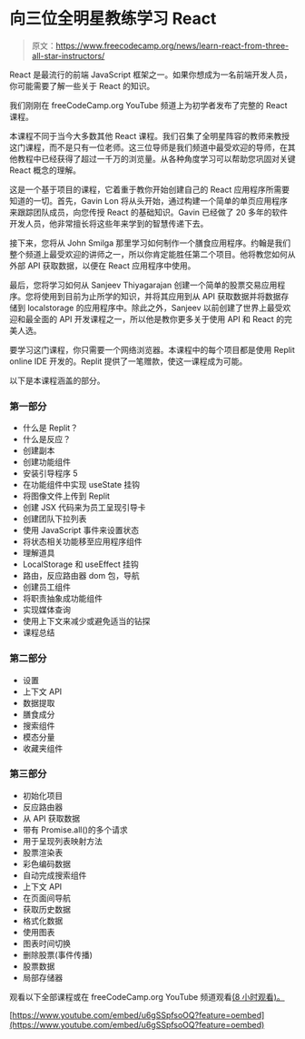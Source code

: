 # 向三位全明星教练学习 React

> 原文：<https://www.freecodecamp.org/news/learn-react-from-three-all-star-instructors/>

React 是最流行的前端 JavaScript 框架之一。如果你想成为一名前端开发人员，你可能需要了解一些关于 React 的知识。

我们刚刚在 freeCodeCamp.org YouTube 频道上为初学者发布了完整的 React 课程。

本课程不同于当今大多数其他 React 课程。我们召集了全明星阵容的教师来教授这门课程，而不是只有一位老师。这三位导师是我们频道中最受欢迎的导师，在其他教程中已经获得了超过一千万的浏览量。从各种角度学习可以帮助您巩固对关键 React 概念的理解。

这是一个基于项目的课程，它着重于教你开始创建自己的 React 应用程序所需要知道的一切。首先，Gavin Lon 将从头开始，通过构建一个简单的单页应用程序来跟踪团队成员，向您传授 React 的基础知识。Gavin 已经做了 20 多年的软件开发人员，他非常擅长将这些年来学到的智慧传递下去。

接下来，您将从 John Smilga 那里学习如何制作一个膳食应用程序。约翰是我们整个频道上最受欢迎的讲师之一，所以你肯定能胜任第二个项目。他将教您如何从外部 API 获取数据，以便在 React 应用程序中使用。

最后，您将学习如何从 Sanjeev Thiyagarajan 创建一个简单的股票交易应用程序。您将使用到目前为止所学的知识，并将其应用到从 API 获取数据并将数据存储到 localstorage 的应用程序中。除此之外，Sanjeev 以前创建了世界上最受欢迎和最全面的 API 开发课程之一，所以他是教你更多关于使用 API 和 React 的完美人选。

要学习这门课程，你只需要一个网络浏览器。本课程中的每个项目都是使用 Replit online IDE 开发的。Replit 提供了一笔赠款，使这一课程成为可能。

以下是本课程涵盖的部分。

### 第一部分

*   什么是 Replit？
*   什么是反应？
*   创建副本
*   创建功能组件
*   安装引导程序 5
*   在功能组件中实现 useState 挂钩
*   将图像文件上传到 Replit
*   创建 JSX 代码来为员工呈现引导卡
*   创建团队下拉列表
*   使用 JavaScript 事件来设置状态
*   将状态相关功能移至应用程序组件
*   理解道具
*   LocalStorage 和 useEffect 挂钩
*   路由，反应路由器 dom 包，导航
*   创建员工组件
*   将职责抽象成功能组件
*   实现媒体查询
*   使用上下文来减少或避免适当的钻探
*   课程总结

### 第二部分

*   设置
*   上下文 API
*   数据提取
*   膳食成分
*   搜索组件
*   模态分量
*   收藏夹组件

### 第三部分

*   初始化项目
*   反应路由器
*   从 API 获取数据
*   带有 Promise.all()的多个请求
*   用于呈现列表映射方法
*   股票渲染表
*   彩色编码数据
*   自动完成搜索组件
*   上下文 API
*   在页面间导航
*   获取历史数据
*   格式化数据
*   使用图表
*   图表时间切换
*   删除股票(事件传播)
*   股票数据
*   局部存储器

观看以下全部课程或在 freeCodeCamp.org YouTube 频道观看[(8 小时观看)。](https://youtu.be/u6gSSpfsoOQ)

[https://www.youtube.com/embed/u6gSSpfsoOQ?feature=oembed](https://www.youtube.com/embed/u6gSSpfsoOQ?feature=oembed)